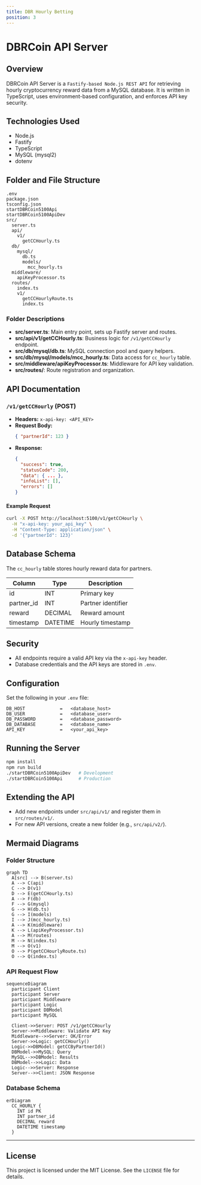 ```yaml
---
title: DBR Hourly Betting
position: 3
---
```

# DBRCoin API Server

## Overview

DBRCoin API Server is a `Fastify-based Node.js REST API` for retrieving hourly cryptocurrency reward data from a MySQL database. It is written in TypeScript, uses environment-based configuration, and enforces API key security.

## Technologies Used

- Node.js
- Fastify
- TypeScript
- MySQL (mysql2)
- dotenv

## Folder and File Structure

```plaintext
.env
package.json
tsconfig.json
startDBRCoin5100Api
startDBRCoin5100ApiDev
src/
  server.ts
  api/
    v1/
      getCCHourly.ts
  db/
    mysql/
      db.ts
      models/
        mcc_hourly.ts
  middleware/
    apiKeyProcessor.ts
  routes/
    index.ts
    v1/
      getCCHourlyRoute.ts
      index.ts
```

### Folder Descriptions

- **src/server.ts**: Main entry point, sets up Fastify server and routes.
- **src/api/v1/getCCHourly.ts**: Business logic for `/v1/getCCHourly` endpoint.
- **src/db/mysql/db.ts**: MySQL connection pool and query helpers.
- **src/db/mysql/models/mcc_hourly.ts**: Data access for `cc_hourly` table.
- **src/middleware/apiKeyProcessor.ts**: Middleware for API key validation.
- **src/routes/**: Route registration and organization.

## API Documentation

### `/v1/getCCHourly` (POST)

- **Headers:** `x-api-key: <API_KEY>`
- **Request Body:**  
  ```json
  { "partnerId": 123 }
  ```
- **Response:**  
  ```json
  {
    "success": true,
    "statusCode": 200,
    "data": { ... },
    "infoList": [],
    "errors": []
  }
  ```

#### Example Request

```bash
curl -X POST http://localhost:5100/v1/getCCHourly \
  -H "x-api-key: your_api_key" \
  -H "Content-Type: application/json" \
  -d '{"partnerId": 123}'
```

## Database Schema

The `cc_hourly` table stores hourly reward data for partners.

| Column      | Type    | Description                |
|-------------|---------|----------------------------|
| id          | INT     | Primary key                |
| partner_id  | INT     | Partner identifier         |
| reward      | DECIMAL | Reward amount              |
| timestamp   | DATETIME| Hourly timestamp           |

## Security

- All endpoints require a valid API key via the `x-api-key` header.
- Database credentials and the API keys are stored in `.env`.

## Configuration

Set the following in your `.env` file:

```
DB_HOST             =   <database_host>
DB_USER             =   <database_user>
DB_PASSWORD         =   <database_password>
DB_DATABASE         =   <database_name>
API_KEY             =   <your_api_key>
```

## Running the Server

```bash
npm install
npm run build
./startDBRCoin5100ApiDev   # Development
./startDBRCoin5100Api      # Production
```

## Extending the API

- Add new endpoints under `src/api/v1/` and register them in `src/routes/v1/`.
- For new API versions, create a new folder (e.g., `src/api/v2/`).

## Mermaid Diagrams

### Folder Structure

```mermaid
graph TD
  A[src] --> B(server.ts)
  A --> C(api)
  C --> D(v1)
  D --> E(getCCHourly.ts)
  A --> F(db)
  F --> G(mysql)
  G --> H(db.ts)
  G --> I(models)
  I --> J(mcc_hourly.ts)
  A --> K(middleware)
  K --> L(apiKeyProcessor.ts)
  A --> M(routes)
  M --> N(index.ts)
  M --> O(v1)
  O --> P(getCCHourlyRoute.ts)
  O --> Q(index.ts)
```

### API Request Flow

```mermaid
sequenceDiagram
  participant Client
  participant Server
  participant Middleware
  participant Logic
  participant DBModel
  participant MySQL

  Client->>Server: POST /v1/getCCHourly
  Server->>Middleware: Validate API Key
  Middleware-->>Server: OK/Error
  Server->>Logic: getCCHourly()
  Logic->>DBModel: getCCByPartnerId()
  DBModel->>MySQL: Query
  MySQL-->>DBModel: Results
  DBModel-->>Logic: Data
  Logic-->>Server: Response
  Server-->>Client: JSON Response
```

### Database Schema

```mermaid
erDiagram
  CC_HOURLY {
    INT id PK
    INT partner_id
    DECIMAL reward
    DATETIME timestamp
  }
```

---

## License

This project is licensed under the MIT License. See the `LICENSE` file for details.